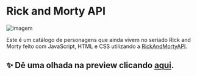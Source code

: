 # Rick and Morty API

<img src="https://logosmarcas.net/wp-content/uploads/2022/01/Rick-And-Morty-Logo.png" alt="imagem">

Este é um catálogo de personagens que ainda vivem no seriado Rick and Morty feito com JavaScript, HTML e CSS utilizando a [RickAndMortyAPI](https://rickandmortyapi.com/).

## ✨ Dê uma olhada na preview clicando [aqui](https://rick-and-morty-api-client.vercel.app/).
